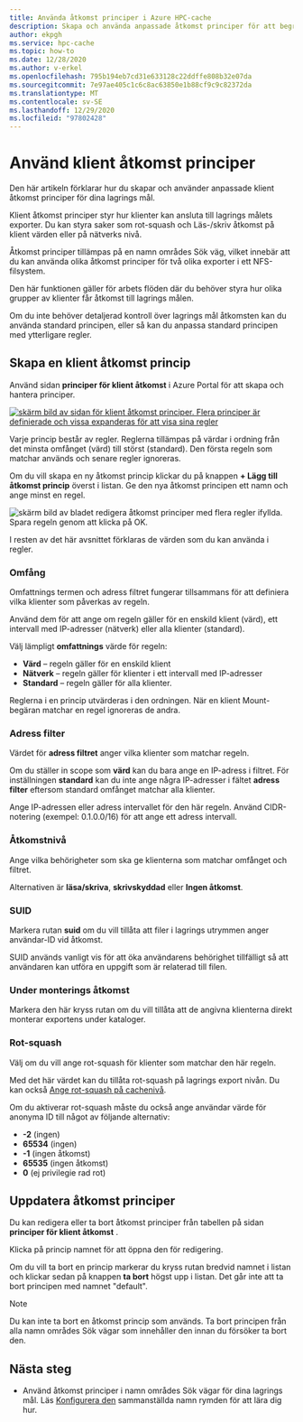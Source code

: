 ```yaml
---
title: Använda åtkomst principer i Azure HPC-cache
description: Skapa och använda anpassade åtkomst principer för att begränsa klient åtkomsten till lagrings mål i Azure HPC-cache
author: ekpgh
ms.service: hpc-cache
ms.topic: how-to
ms.date: 12/28/2020
ms.author: v-erkel
ms.openlocfilehash: 795b194eb7cd31e633128c22ddffe808b32e07da
ms.sourcegitcommit: 7e97ae405c1c6c8ac63850e1b88cf9c9c82372da
ms.translationtype: MT
ms.contentlocale: sv-SE
ms.lasthandoff: 12/29/2020
ms.locfileid: "97802428"
---
```

# <a name="use-client-access-policies"></a>Använd klient åtkomst principer

Den här artikeln förklarar hur du skapar och använder anpassade klient åtkomst principer för dina lagrings mål.

Klient åtkomst principer styr hur klienter kan ansluta till lagrings målets exporter. Du kan styra saker som rot-squash och Läs-/skriv åtkomst på klient värden eller på nätverks nivå.

Åtkomst principer tillämpas på en namn områdes Sök väg, vilket innebär att du kan använda olika åtkomst principer för två olika exporter i ett NFS-filsystem.

Den här funktionen gäller för arbets flöden där du behöver styra hur olika grupper av klienter får åtkomst till lagrings målen.

Om du inte behöver detaljerad kontroll över lagrings mål åtkomsten kan du använda standard principen, eller så kan du anpassa standard principen med ytterligare regler.

## <a name="create-a-client-access-policy"></a>Skapa en klient åtkomst princip

Använd sidan **principer för klient åtkomst** i Azure Portal för att skapa och hantera principer. <!-- is there AZ CLI for this? -->

[![skärm bild av sidan för klient åtkomst principer. Flera principer är definierade och vissa expanderas för att visa sina regler](media/policies-overview.png)](media/policies-overview.png#lightbox)

Varje princip består av regler. Reglerna tillämpas på värdar i ordning från det minsta omfånget (värd) till störst (standard). Den första regeln som matchar används och senare regler ignoreras.

Om du vill skapa en ny åtkomst princip klickar du på knappen **+ Lägg till åtkomst princip** överst i listan. Ge den nya åtkomst principen ett namn och ange minst en regel.

![skärm bild av bladet redigera åtkomst principer med flera regler ifyllda. Spara regeln genom att klicka på OK.](media/add-policy.png)

I resten av det här avsnittet förklaras de värden som du kan använda i regler.

### <a name="scope"></a>Omfång

Omfattnings termen och adress filtret fungerar tillsammans för att definiera vilka klienter som påverkas av regeln.

Använd dem för att ange om regeln gäller för en enskild klient (värd), ett intervall med IP-adresser (nätverk) eller alla klienter (standard).

Välj lämpligt **omfattnings** värde för regeln:

* **Värd** – regeln gäller för en enskild klient
* **Nätverk** – regeln gäller för klienter i ett intervall med IP-adresser
* **Standard** – regeln gäller för alla klienter.

Reglerna i en princip utvärderas i den ordningen. När en klient Mount-begäran matchar en regel ignoreras de andra.

### <a name="address-filter"></a>Adress filter

Värdet för **adress filtret** anger vilka klienter som matchar regeln.

Om du ställer in scope som **värd** kan du bara ange en IP-adress i filtret. För inställningen **standard** kan du inte ange några IP-adresser i fältet **adress filter** eftersom standard omfånget matchar alla klienter.

Ange IP-adressen eller adress intervallet för den här regeln. Använd CIDR-notering (exempel: 0.1.0.0/16) för att ange ett adress intervall.

### <a name="access-level"></a>Åtkomstnivå

Ange vilka behörigheter som ska ge klienterna som matchar omfånget och filtret.

Alternativen är **läsa/skriva**, **skrivskyddad** eller **Ingen åtkomst**.

### <a name="suid"></a>SUID

Markera rutan **suid** om du vill tillåta att filer i lagrings utrymmen anger användar-ID vid åtkomst.

SUID används vanligt vis för att öka användarens behörighet tillfälligt så att användaren kan utföra en uppgift som är relaterad till filen.

### <a name="submount-access"></a>Under monterings åtkomst

Markera den här kryss rutan om du vill tillåta att de angivna klienterna direkt monterar exportens under kataloger.

### <a name="root-squash"></a>Rot-squash

Välj om du vill ange rot-squash för klienter som matchar den här regeln.

Med det här värdet kan du tillåta rot-squash på lagrings export nivån. Du kan också [Ange rot-squash på cachenivå](configuration.md#configure-root-squash).

Om du aktiverar rot-squash måste du också ange användar värde för anonyma ID till något av följande alternativ:

* **-2** (ingen)
* **65534** (ingen)
* **-1** (ingen åtkomst)
* **65535** (ingen åtkomst)
* **0** (ej privilegie rad rot)

## <a name="update-access-policies"></a>Uppdatera åtkomst principer

Du kan redigera eller ta bort åtkomst principer från tabellen på sidan **principer för klient åtkomst** .

Klicka på princip namnet för att öppna den för redigering.

Om du vill ta bort en princip markerar du kryss rutan bredvid namnet i listan och klickar sedan på knappen **ta bort** högst upp i listan. Det går inte att ta bort principen med namnet "default".

> [!NOTE]
> Du kan inte ta bort en åtkomst princip som används. Ta bort principen från alla namn områdes Sök vägar som innehåller den innan du försöker ta bort den.

## <a name="next-steps"></a>Nästa steg

* Använd åtkomst principer i namn områdes Sök vägar för dina lagrings mål. Läs [Konfigurera den](add-namespace-paths.md) sammanställda namn rymden för att lära dig hur.
